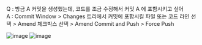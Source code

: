 Q : 방금 A 커밋을 생성했는데, 코드를 조금 수정해서 커밋 A 에 포함시키고 싶어  
A : Commit Window > Changes 트리에서 커밋에 포함시킬 파일 또는 코드 라인 선택 > Amend 체크박스 선택 > Amend Commit and Push > Force Push  

![image](https://user-images.githubusercontent.com/34666301/158291824-d3a438c7-f351-4b5d-8fba-b47e11408bc5.png)
![image](https://user-images.githubusercontent.com/34666301/158291986-92628d46-e6c0-488a-81ef-a972b2c7d9d5.png)
